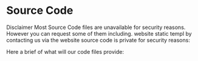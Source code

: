 # Source Code

Disclaimer Most Source Code files are unavailable for security reasons. However you can request some of them including. website static templ by contacting us via the website source code is private for security reasons:

Here a brief of what will our code files provide:
